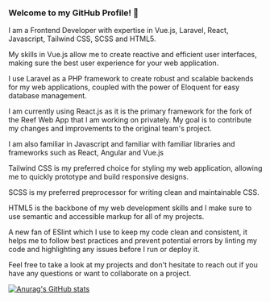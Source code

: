 ### Welcome to my GitHub Profile! 👋

I am a Frontend Developer with expertise in Vue.js, Laravel, React, Javascript, Tailwind CSS, SCSS and HTML5.

My skills in Vue.js allow me to create reactive and efficient user interfaces, making sure the best user experience for your web application.

I use Laravel as a PHP framework to create robust and scalable backends for my web applications, coupled with the power of Eloquent for easy database management.

I am currently using React.js as it is the primary framework for the fork of the Reef Web App that I am working on privately. My goal is to contribute my changes and improvements to the original team's project.

I am also familiar in Javascript and familiar with familiar libraries and frameworks such as React, Angular and Vue.js

Tailwind CSS is my preferred choice for styling my web application, allowing me to quickly prototype and build responsive designs.

SCSS is my preferred preprocessor for writing clean and maintainable CSS.

HTML5 is the backbone of my web development skills and I make sure to use semantic and accessible markup for all of my projects.

A new fan of ESlint which I use to keep my code clean and consistent, it helps me to follow best practices and prevent potential errors by linting my code and highlighting any issues before I run or deploy it.

Feel free to take a look at my projects and don't hesitate to reach out if you have any questions or want to collaborate on a project.



[![Anurag's GitHub stats](https://github-readme-stats.vercel.app/api?username=benerichi)](https://github.com/benerichi/github-readme-stats)
